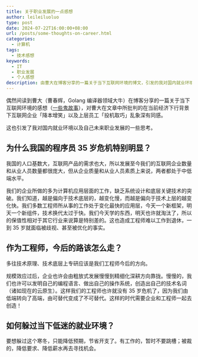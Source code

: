 ```yaml
---
title: 关于职业发展的一点感想
author: leileiluoluo
type: post
date: 2024-07-22T16:00:00+08:00
url: /posts/some-thoughts-on-career.html
categories:
  - 计算机
tags:
  - 技术感想
keywords:
  - IT
  - 职业发展
  - 个人感想
description: 由曹大在博客分享的一篇关于当下互联网环境的博文，引发的我对国内就业环境以及自己未来职业发展的一些思考。
---
```


偶然间读到曹大（曹春辉，Golang 编译器领域大牛）在博客分享的一篇关于当下互联网环境的感想（[一些鬼故事](https://xargin.com/ghost-story/)），对曹大在文章中所批判的在当前经济下行背景下互联网企业「降本增笑」以及上层员工「投机取巧」乱象深有同感。

这也引发了我对国内就业环境以及自己未来职业发展的一些思考。

## 为什么我国的程序员 35 岁危机特别明显？

我国的人口基数大，互联网产品的需求也大，所以发展至今我们的互联网企业数量和从业人员数量都很庞大，但从企业质量和从业人员素质上来说，两者都处于中低端水平。

我们的企业所做的多为计算机应用层面的工作，缺乏系统设计和底层关键技术的突破。我们知道，越是偏向于技术底层的，越变化慢，而越是偏向于技术上层的越变化快。我们多数工程师所从事的工作处于变化最快的应用层，今天一个新框架，明天一个新组件，技术换代太过于快。我们今天学的东西，明天也许就淘汰了，所以的保值性相对于其它行业来说算是特别差的。这也造成工程师难以工作到退休，一到 35 岁就面临被歧视、甚至被优化的事实。

## 作为工程师，今后的路该怎么走？

多往技术原理、技术底层上专研应该是我们工程师今后的方向。

规模效应过后，企业也许会由粗放式发展慢慢到精细化深耕方向靠拢。慢慢的，我们也许可以发明自己的编程语言、做出自己的操作系统，创造出自己的技术名词（诸如现在的云原生）。这样我们的工程师也许就没有 35 岁危机了，因为我们由低端转向了高端，由可替代变成了不可替代。这样的时代需要企业和工程师一起去创造！

## 如何躲过当下低迷的就业环境？

要想躲过这个寒冬，只能降低预期，节省开支了。有工作的，暂时不要跳槽；被裁的，降低要求、降低薪水再去寻找机会。
